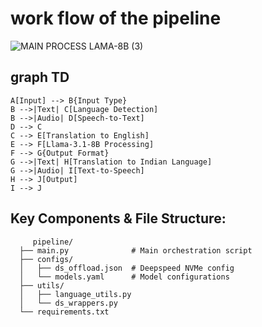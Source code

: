 # work flow of the pipeline

![MAIN PROCESS LAMA-8B (3)](https://github.com/user-attachments/assets/813e1345-ecb9-425f-b767-df9848234cd5)

## graph TD
    A[Input] --> B{Input Type}
    B -->|Text| C[Language Detection]
    B -->|Audio| D[Speech-to-Text]
    D --> C
    C --> E[Translation to English]
    E --> F[Llama-3.1-8B Processing]
    F --> G{Output Format}
    G -->|Text| H[Translation to Indian Language]
    G -->|Audio| I[Text-to-Speech]
    H --> J[Output]
    I --> J

## Key Components & File Structure:

         pipeline/
      ├── main.py              # Main orchestration script
      ├── configs/
      │   ├── ds_offload.json  # Deepspeed NVMe config
      │   └── models.yaml      # Model configurations
      ├── utils/
      │   ├── language_utils.py
      │   └── ds_wrappers.py
      └── requirements.txt


  
